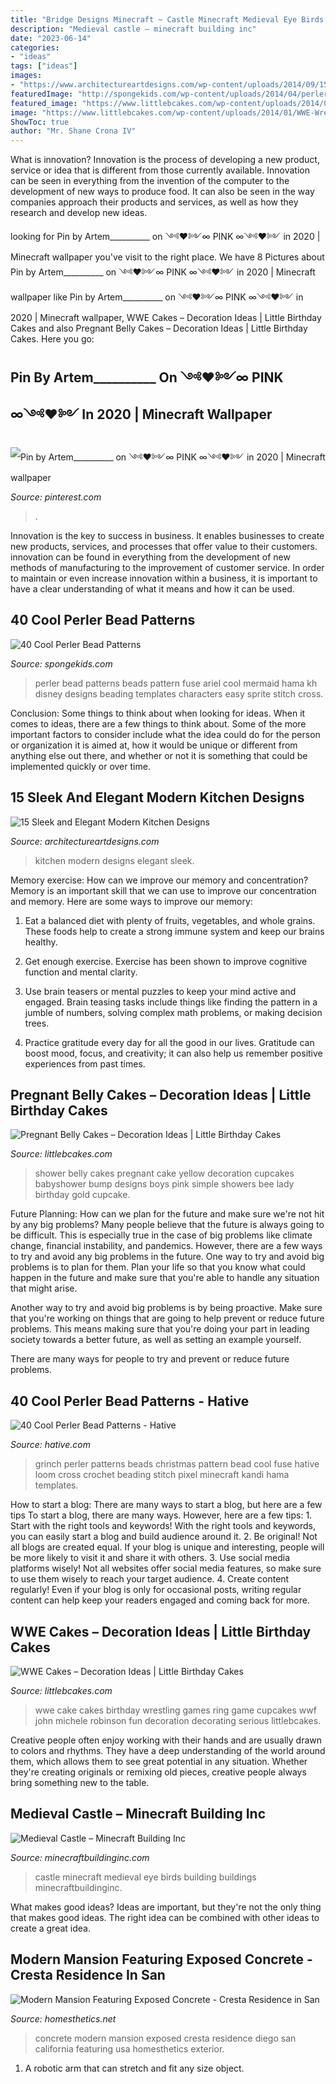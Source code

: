 ```yaml
---
title: "Bridge Designs Minecraft ~ Castle Minecraft Medieval Eye Birds Building Buildings Minecraftbuildinginc"
description: "Medieval castle – minecraft building inc"
date: "2023-06-14"
categories:
- "ideas"
tags: ["ideas"]
images:
- "https://www.architectureartdesigns.com/wp-content/uploads/2014/09/15-Sleek-and-Elegant-Modern-Kitchen-Designs-4-630x847.jpg"
featuredImage: "http://spongekids.com/wp-content/uploads/2014/04/perler-beads-patterns/4-mermaid-beads-patterns.png"
featured_image: "https://www.littlebcakes.com/wp-content/uploads/2014/01/WWE-Wrestling-Ring-Cake.jpg"
image: "https://www.littlebcakes.com/wp-content/uploads/2014/01/WWE-Wrestling-Ring-Cake.jpg"
ShowToc: true
author: "Mr. Shane Crona IV"
---
```



What is innovation?
Innovation is the process of developing a new product, service or idea that is different from those currently available. Innovation can be seen in everything from the invention of the computer to the development of new ways to produce food. It can also be seen in the way companies approach their products and services, as well as how they research and develop new ideas.

	

		
looking for Pin by Artem__________ on ༺♥༻∞ PINK ∞༺♥༻ in 2020 | Minecraft wallpaper you've visit to the right place. We have 8 Pictures about Pin by Artem__________ on ༺♥༻∞ PINK ∞༺♥༻ in 2020 | Minecraft wallpaper like Pin by Artem__________ on ༺♥༻∞ PINK ∞༺♥༻ in 2020 | Minecraft wallpaper, WWE Cakes – Decoration Ideas | Little Birthday Cakes and also Pregnant Belly Cakes – Decoration Ideas | Little Birthday Cakes. Here you go:
		
    
## Pin By Artem__________ On ༺♥༻∞ PINK ∞༺♥༻ In 2020 | Minecraft Wallpaper

<img loading=lazy src="https://i.pinimg.com/736x/d5/eb/49/d5eb49f53d4611d916142cc621b5a688.jpg" onerror="this.onerror=null;this.src='https://tse1.mm.bing.net/th?id=OIP.aCRn38OwrFBEWWTrcvE4bwHaN2&amp;pid=15.1';" alt="Pin by Artem__________ on ༺♥༻∞ PINK ∞༺♥༻ in 2020 | Minecraft wallpaper">

_Source: pinterest.com_

>. 

	

Innovation is the key to success in business. It enables businesses to create new products, services, and processes that offer value to their customers. innovation can be found in everything from the development of new methods of manufacturing to the improvement of customer service. In order to maintain or even increase innovation within a business, it is important to have a clear understanding of what it means and how it can be used.

    
## 40 Cool Perler Bead Patterns

<img loading=lazy src="http://spongekids.com/wp-content/uploads/2014/04/perler-beads-patterns/4-mermaid-beads-patterns.png" onerror="this.onerror=null;this.src='https://tse4.mm.bing.net/th?id=OIP.Q0wi4k93zEFXLuBWbpCVOAHaHa&amp;pid=15.1';" alt="40 Cool Perler Bead Patterns">

_Source: spongekids.com_

>perler bead patterns beads pattern fuse ariel cool mermaid hama kh disney designs beading templates characters easy sprite stitch cross. 

	

Conclusion: Some things to think about when looking for ideas.
When it comes to ideas, there are a few things to think about. Some of the more important factors to consider include what the idea could do for the person or organization it is aimed at, how it would be unique or different from anything else out there, and whether or not it is something that could be implemented quickly or over time.

    
## 15 Sleek And Elegant Modern Kitchen Designs

<img loading=lazy src="https://www.architectureartdesigns.com/wp-content/uploads/2014/09/15-Sleek-and-Elegant-Modern-Kitchen-Designs-4-630x847.jpg" onerror="this.onerror=null;this.src='https://tse1.mm.bing.net/th?id=OIP.wbgupW3NE19VgrFmbomAmQHaJ9&amp;pid=15.1';" alt="15 Sleek and Elegant Modern Kitchen Designs">

_Source: architectureartdesigns.com_

>kitchen modern designs elegant sleek. 

	

Memory exercise: How can we improve our memory and concentration?
Memory is an important skill that we can use to improve our concentration and memory. Here are some ways to improve our memory:
1. Eat a balanced diet with plenty of fruits, vegetables, and whole grains. These foods help to create a strong immune system and keep our brains healthy.

2. Get enough exercise. Exercise has been shown to improve cognitive function and mental clarity.

3. Use brain teasers or mental puzzles to keep your mind active and engaged. Brain teasing tasks include things like finding the pattern in a jumble of numbers, solving complex math problems, or making decision trees.

4. Practice gratitude every day for all the good in our lives. Gratitude can boost mood, focus, and creativity; it can also help us remember positive experiences from past times.

    
## Pregnant Belly Cakes – Decoration Ideas | Little Birthday Cakes

<img loading=lazy src="http://www.littlebcakes.com/wp-content/uploads/2014/01/Pregnant-Belly-Cakes-Pictures.jpg" onerror="this.onerror=null;this.src='https://tse3.mm.bing.net/th?id=OIP.VPN1kEt4y-KvJsQhC56ErgHaJ4&amp;pid=15.1';" alt="Pregnant Belly Cakes – Decoration Ideas | Little Birthday Cakes">

_Source: littlebcakes.com_

>shower belly cakes pregnant cake yellow decoration cupcakes babyshower bump designs boys pink simple showers bee lady birthday gold cupcake. 

	

Future Planning: How can we plan for the future and make sure we're not hit by any big problems?
Many people believe that the future is always going to be difficult. This is especially true in the case of big problems like climate change, financial instability, and pandemics. However, there are a few ways to try and avoid any big problems in the future. 
One way to try and avoid big problems is to plan for them. Plan your life so that you know what could happen in the future and make sure that you're able to handle any situation that might arise. 

Another way to try and avoid big problems is by being proactive. Make sure that you're working on things that are going to help prevent or reduce future problems. This means making sure that you're doing your part in leading society towards a better future, as well as setting an example yourself. 

There are many ways for people to try and prevent or reduce future problems.

    
## 40 Cool Perler Bead Patterns - Hative

<img loading=lazy src="https://hative.com/wp-content/uploads/2014/04/perler-beads-patterns/33-christmas-grinch.png" onerror="this.onerror=null;this.src='https://tse3.mm.bing.net/th?id=OIP.Y7_GT86Ka6ltj6dZ13O54wHaKj&amp;pid=15.1';" alt="40 Cool Perler Bead Patterns - Hative">

_Source: hative.com_

>grinch perler patterns beads christmas pattern bead cool fuse hative loom cross crochet beading stitch pixel minecraft kandi hama templates. 

	

How to start a blog: There are many ways to start a blog, but here are a few tips
To start a blog, there are many ways. However, here are a few tips: 1. Start with the right tools and keywords! With the right tools and keywords, you can easily start a blog and build audience around it. 2. Be original! Not all blogs are created equal. If your blog is unique and interesting, people will be more likely to visit it and share it with others. 3. Use social media platforms wisely! Not all websites offer social media features, so make sure to use them wisely to reach your target audience. 4. Create content regularly! Even if your blog is only for occasional posts, writing regular content can help keep your readers engaged and coming back for more.

    
## WWE Cakes – Decoration Ideas | Little Birthday Cakes

<img loading=lazy src="https://www.littlebcakes.com/wp-content/uploads/2014/01/WWE-Wrestling-Ring-Cake.jpg" onerror="this.onerror=null;this.src='https://tse4.mm.bing.net/th?id=OIP.66uffesqcq9mTbvljMgfywHaE8&amp;pid=15.1';" alt="WWE Cakes – Decoration Ideas | Little Birthday Cakes">

_Source: littlebcakes.com_

>wwe cake cakes birthday wrestling games ring game cupcakes wwf john michele robinson fun decoration decorating serious littlebcakes. 

	

Creative people often enjoy working with their hands and are usually drawn to colors and rhythms. They have a deep understanding of the world around them, which allows them to see great potential in any situation. Whether they're creating originals or remixing old pieces, creative people always bring something new to the table.

    
## Medieval Castle – Minecraft Building Inc

<img loading=lazy src="http://minecraftbuildinginc.com/wp-content/uploads/2013/02/Birds-Eye-View-of-Minecraft-Castle.jpg" onerror="this.onerror=null;this.src='https://tse3.mm.bing.net/th?id=OIP.tXaTet4JfuOWr521xEQsIQHaEo&amp;pid=15.1';" alt="Medieval Castle – Minecraft Building Inc">

_Source: minecraftbuildinginc.com_

>castle minecraft medieval eye birds building buildings minecraftbuildinginc. 

	

What makes good ideas?
Ideas are important, but they're not the only thing that makes good ideas. The right idea can be combined with other ideas to create a great idea.

    
## Modern Mansion Featuring Exposed Concrete - Cresta Residence In San

<img loading=lazy src="http://cdn.homesthetics.net/wp-content/uploads/2013/12/Modern-Mansion-Featuring-Exposed-Concrete-Cresta-Residence-in-San-Diego-California-USA-homesthetics-18.jpg" onerror="this.onerror=null;this.src='https://tse4.mm.bing.net/th?id=OIP.2Lpaid9ClRtUGqw6ENC1OAHaLC&amp;pid=15.1';" alt="Modern Mansion Featuring Exposed Concrete - Cresta Residence in San">

_Source: homesthetics.net_

>concrete modern mansion exposed cresta residence diego san california featuring usa homesthetics exterior. 

	

1. A robotic arm that can stretch and fit any size object.

